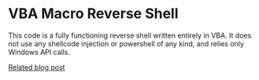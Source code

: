 # VBA Macro Reverse Shell
This code is a fully functioning reverse shell written entirely in VBA. It does not use any shellcode injection or powershell of any kind, and relies only Windows API calls. 

[Related blog post](https://john-woodman.com/research/malicious-vba-macros-trials-tribulations/)

